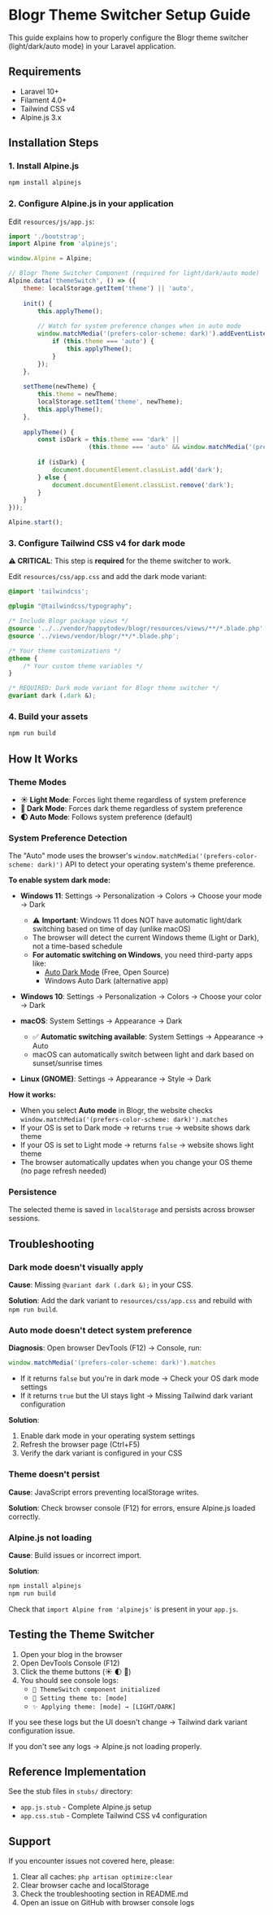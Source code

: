 # Blogr Theme Switcher Setup Guide

This guide explains how to properly configure the Blogr theme switcher (light/dark/auto mode) in your Laravel application.

## Requirements

- Laravel 10+
- Filament 4.0+
- Tailwind CSS v4
- Alpine.js 3.x

## Installation Steps

### 1. Install Alpine.js

```bash
npm install alpinejs
```

### 2. Configure Alpine.js in your application

Edit `resources/js/app.js`:

```javascript
import './bootstrap';
import Alpine from 'alpinejs';

window.Alpine = Alpine;

// Blogr Theme Switcher Component (required for light/dark/auto mode)
Alpine.data('themeSwitch', () => ({
    theme: localStorage.getItem('theme') || 'auto',
    
    init() {
        this.applyTheme();
        
        // Watch for system preference changes when in auto mode
        window.matchMedia('(prefers-color-scheme: dark)').addEventListener('change', (e) => {
            if (this.theme === 'auto') {
                this.applyTheme();
            }
        });
    },
    
    setTheme(newTheme) {
        this.theme = newTheme;
        localStorage.setItem('theme', newTheme);
        this.applyTheme();
    },
    
    applyTheme() {
        const isDark = this.theme === 'dark' || 
                      (this.theme === 'auto' && window.matchMedia('(prefers-color-scheme: dark)').matches);
        
        if (isDark) {
            document.documentElement.classList.add('dark');
        } else {
            document.documentElement.classList.remove('dark');
        }
    }
}));

Alpine.start();
```

### 3. Configure Tailwind CSS v4 for dark mode

**⚠️ CRITICAL**: This step is **required** for the theme switcher to work.

Edit `resources/css/app.css` and add the dark mode variant:

```css
@import 'tailwindcss';

@plugin "@tailwindcss/typography";

/* Include Blogr package views */
@source '../../vendor/happytodev/blogr/resources/views/**/*.blade.php';
@source '../views/vendor/blogr/**/*.blade.php';

/* Your theme customizations */
@theme {
    /* Your custom theme variables */
}

/* REQUIRED: Dark mode variant for Blogr theme switcher */
@variant dark (.dark &);
```

### 4. Build your assets

```bash
npm run build
```

## How It Works

### Theme Modes

- **☀️ Light Mode**: Forces light theme regardless of system preference
- **🌙 Dark Mode**: Forces dark theme regardless of system preference
- **🌓 Auto Mode**: Follows system preference (default)

### System Preference Detection

The "Auto" mode uses the browser's `window.matchMedia('(prefers-color-scheme: dark)')` API to detect your operating system's theme preference.

**To enable system dark mode:**

- **Windows 11**: Settings → Personalization → Colors → Choose your mode → Dark
  - ⚠️ **Important**: Windows 11 does NOT have automatic light/dark switching based on time of day (unlike macOS)
  - The browser will detect the current Windows theme (Light or Dark), not a time-based schedule
  - **For automatic switching on Windows**, you need third-party apps like:
    - [Auto Dark Mode](https://github.com/AutoDarkMode/Windows-Auto-Night-Mode) (Free, Open Source)
    - Windows Auto Dark (alternative app)
    
- **Windows 10**: Settings → Personalization → Colors → Choose your color → Dark

- **macOS**: System Settings → Appearance → Dark
  - ✅ **Automatic switching available**: System Settings → Appearance → Auto
  - macOS can automatically switch between light and dark based on sunset/sunrise times

- **Linux (GNOME)**: Settings → Appearance → Style → Dark

**How it works:**
- When you select **Auto mode** in Blogr, the website checks `window.matchMedia('(prefers-color-scheme: dark)').matches`
- If your OS is set to Dark mode → returns `true` → website shows dark theme
- If your OS is set to Light mode → returns `false` → website shows light theme
- The browser automatically updates when you change your OS theme (no page refresh needed)

### Persistence

The selected theme is saved in `localStorage` and persists across browser sessions.

## Troubleshooting

### Dark mode doesn't visually apply

**Cause**: Missing `@variant dark (.dark &);` in your CSS.

**Solution**: Add the dark variant to `resources/css/app.css` and rebuild with `npm run build`.

### Auto mode doesn't detect system preference

**Diagnosis**: Open browser DevTools (F12) → Console, run:
```javascript
window.matchMedia('(prefers-color-scheme: dark)').matches
```

- If it returns `false` but you're in dark mode → Check your OS dark mode settings
- If it returns `true` but the UI stays light → Missing Tailwind dark variant configuration

**Solution**: 
1. Enable dark mode in your operating system settings
2. Refresh the browser page (Ctrl+F5)
3. Verify the dark variant is configured in your CSS

### Theme doesn't persist

**Cause**: JavaScript errors preventing localStorage writes.

**Solution**: Check browser console (F12) for errors, ensure Alpine.js loaded correctly.

### Alpine.js not loading

**Cause**: Build issues or incorrect import.

**Solution**: 
```bash
npm install alpinejs
npm run build
```

Check that `import Alpine from 'alpinejs'` is present in your `app.js`.

## Testing the Theme Switcher

1. Open your blog in the browser
2. Open DevTools Console (F12)
3. Click the theme buttons (☀️ 🌓 🌙)
4. You should see console logs:
   - `🔧 ThemeSwitch component initialized`
   - `🎯 Setting theme to: [mode]`
   - `✨ Applying theme: [mode] → [LIGHT/DARK]`

If you see these logs but the UI doesn't change → Tailwind dark variant configuration issue.

If you don't see any logs → Alpine.js not loading properly.

## Reference Implementation

See the stub files in `stubs/` directory:
- `app.js.stub` - Complete Alpine.js setup
- `app.css.stub` - Complete Tailwind CSS v4 configuration

## Support

If you encounter issues not covered here, please:
1. Clear all caches: `php artisan optimize:clear`
2. Clear browser cache and localStorage
3. Check the troubleshooting section in README.md
4. Open an issue on GitHub with browser console logs
